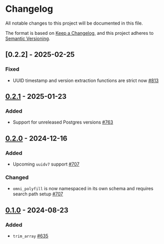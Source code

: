 # Changelog

All notable changes to this project will be documented in this file.

The format is based on [Keep a Changelog](https://keepachangelog.com/en/1.0.0/), and this project adheres
to [Semantic Versioning](https://semver.org/spec/v2.0.0.html).

## [0.2.2] - 2025-02-25

### Fixed

* UUID timestamp and version extraction functions are strict now [#813](https://github.com/omnigres/omnigres/pull/813)

## [0.2.1] - 2025-01-23

### Added

* Support for unreleased Postgres versions [#763](https://github.com/omnigres/omnigres/pull/763)

## [0.2.0] - 2024-12-16

### Added

* Upcoming `uuidv7` support [#707](https://github.com/omnigres/omnigres/pull/707)

### Changed

* `omni_polyfill` is now namespaced in its own schema and requires search path
  setup [#707](https://github.com/omnigres/omnigres/pull/707)

## [0.1.0] - 2024-08-23

### Added

* `trim_array` [#635](https://github.com/omnigres/omnigres/pull/635)

[Unreleased]: https://github.com/omnigres/omnigres/commits/next/omni_polyfill

[0.1.0]: [https://github.com/omnigres/omnigres/pull/635]

[0.2.0]: [https://github.com/omnigres/omnigres/pull/707]

[0.2.1]: [https://github.com/omnigres/omnigres/pull/763]
